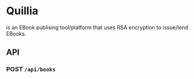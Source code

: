 # Quillia

is an EBook publising tool/platform that uses RSA encryption to issue/lend EBooks.

## API

### POST `/api/books`
